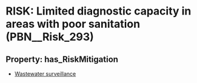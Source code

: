 # RISK: __Limited diagnostic capacity in areas with poor sanitation__ (PBN__Risk_293)

## Property: has_RiskMitigation

* [Wastewater surveillance](PBN__RiskMitigation_149)

